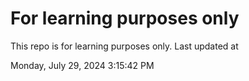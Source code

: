 # For learning purposes only
This repo is for learning purposes only.
Last updated at

Monday, July 29, 2024 3:15:42 PM

